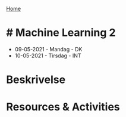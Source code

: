 [Home](modul-4-2.md)
# # Machine Learning 2
- 09-05-2021 - Mandag - DK
- 10-05-2021 - Tirsdag - INT

# Beskrivelse


# Resources & Activities